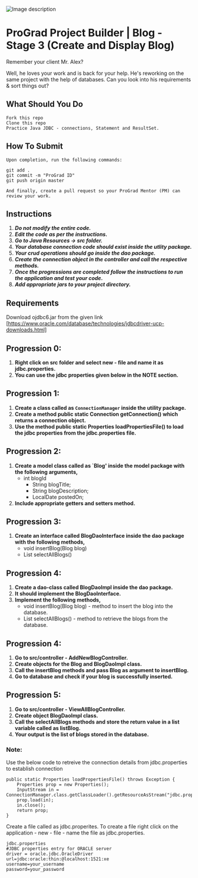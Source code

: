 ![Image description](https://i1.faceprep.in/ProGrad/face-logo-resized.png)

# ProGrad Project Builder | Blog - Stage 3 (Create and Display Blog)

Remember your client Mr. Alex? 

Well, he loves your work and is back for your help. He's reworking on the same project with the help of databases. Can you look into his requirements & sort things out?


## What Should You Do
```
Fork this repo
Clone this repo
Practice Java JDBC - connections, Statement and ResultSet.
```

## How To Submit
```
Upon completion, run the following commands:

git add .
git commit -m "ProGrad ID"
git push origin master

And finally, create a pull request so your ProGrad Mentor (PM) can review your work.
```

## Instructions

1. ***Do not modify the entire code.***
2. ***Edit the code as per the instructions.***
3. ***Go to Java Resources -> src folder.***
4. ***Your database connection code should exist inside the utlity package.***
5. ***Your crud operations should go inside the dao package.***
7. ***Create the connection object in the controller and call the respective methods.***
6. ***Once the progressions are completed follow the instructions to run the application and test your code.***
7. ***Add appropriate jars to your project directory.***


## Requirements
Download ojdbc6.jar from the given link [https://www.oracle.com/database/technologies/jdbcdriver-ucp-downloads.html]

## Progression 0:
1. **Right click on src folder and select new - file and name it as jdbc.properties.**
2. **You can use the jdbc properties given below in the NOTE section.**

## Progression 1:
1. **Create a class called as `ConnectionManager` inside the utility package.**
2. **Create a method public static Connection getConnection() which returns a connection object.**
3. **Use the method public static Properties loadPropertiesFile() to load the jdbc properties from the jdbc.properties file.**

## Progression 2:
1. **Create a model class called as `Blog' inside the model package with the following arguments,**
    - int blogId
	  - String blogTitle;
	  - String blogDescription;
	  - LocalDate postedOn;
2. **Include appropriate getters and setters method.**

## Progression 3:
1. **Create an interface called BlogDaoInterface inside the dao package with the following methods,**
     - void insertBlog(Blog blog)
     - List<Blog> selectAllBlogs()

## Progression 4:
1. **Create a dao-class called BlogDaoImpl inside the dao package.**
2. **It should implement the BlogDaoInterface.**
3. **Implement the following methods,**
      - void insertBlog(Blog blog) - method to insert the blog into the database.
      - List<Blog> selectAllBlogs() - method to retrieve the blogs from the database.

## Progression 4:
1. **Go to src/controller - AddNewBlogController.**
2. **Create objects for the Blog and BlogDaoImpl class.**
3. **Call the insertBlog methods and pass Blog as argument to insertBlog.**
4. **Go to database and check if your blog is successfully inserted.**

## Progression 5:
1. **Go to src/controller - ViewAllBlogController.**
2. **Create object BlogDaoImpl class.**
3. **Call the selectAllBlogs methods and store the return value in a list variable called as listBlog.**
4. **Your output is the list of blogs stored in the database.**

### Note:

Use the below code to retreive the connection details from jdbc.properties to establish connection
```
public static Properties loadPropertiesFile() throws Exception {
	Properties prop = new Properties();	
	InputStream in = ConnectionManager.class.getClassLoader().getResourceAsStream("jdbc.properties");
	prop.load(in);
	in.close(); 
	return prop;
}
```
Create a file called as jdbc.properites. To create a file right click on the application - new - file - name the file as jdbc.properties.
```
jdbc.properties
#JDBC properties entry for ORACLE server
driver = oracle.jdbc.OracleDriver
url=jdbc:oracle:thin:@localhost:1521:xe
username=your_username
password=your_password

```
  
